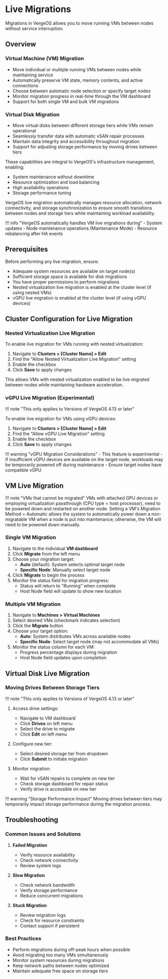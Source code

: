 # Live Migrations

Migrations in VergeOS allows you to move running VMs between nodes without service interruption. 

## Overview

### Virtual Machine (VM) Migration

- Move individual or multiple running VMs between nodes while maintaining service
- Automatically preserve VM state, memory contents, and active connections  
- Choose between automatic node selection or specify target nodes
- Monitor migration progress in real-time through the VM dashboard
- Support for both single VM and bulk VM migrations

### Virtual Disk Migration

- Move virtual disks between different storage tiers while VMs remain operational
- Seamlessly transfer data with automatic vSAN repair processes
- Maintain data integrity and accessibility throughout migration
- Support for adjusting storage performance by moving drives between tiers

These capabilities are integral to VergeOS's infrastructure management, enabling:

- System maintenance without downtime
- Resource optimization and load balancing
- High availability operations
- Storage performance tuning

VergeOS live migration automatically manages resource allocation, network connectivity, and storage synchronization to ensure smooth transitions between nodes and storage tiers while maintaining workload availability.

!!! info "VergeOS automatically handles VM live migrations during"
    - System updates
    - Node maintenance operations (Maintenance Mode)
    - Resource rebalancing after HA events

## Prerequisites

Before performing any live migration, ensure:

- Adequate system resources are available on target node(s)
- Sufficient storage space is available for disk migrations
- You have proper permissions to perform migrations
- Nested virtualization live migration is enabled at the cluster level (if using nested VMs)
- vGPU live migration is enabled at the cluster level (if using vGPU devices)

## Cluster Configuration for Live Migration

### Nested Virtualization Live Migration

To enable live migration for VMs running with nested virtualization:

1. Navigate to **Clusters > [Cluster Name] > Edit**
2. Find the "Allow Nested Virtualization Live Migration" setting
3. Enable the checkbox
4. Click **Save** to apply changes

This allows VMs with nested virtualization enabled to be live migrated between nodes while maintaining hardware acceleration.

### vGPU Live Migration (Experimental)

!!! note "This only applies to Versions of VergeOS 4.13 or later"

To enable live migration for VMs using vGPU devices:

1. Navigate to **Clusters > [Cluster Name] > Edit**
2. Find the "Allow vGPU Live Migration" setting
3. Enable the checkbox
4. Click **Save** to apply changes

!!! warning "vGPU Migration Considerations"
    - This feature is experimental
    - If insufficient vGPU devices are available on the target node, workloads may be temporarily powered off during maintenance
    - Ensure target nodes have compatible vGPU

## VM Live Migration

!!! note "VMs that cannot be migrated"
    VMs with attached GPU devices or employing virtualization passthrough (CPU type = host processor), need to be powered down and restarted on another node. Setting a VM's Migration Method = Automatic allows the system to automatically power down a non-migratable VM when a node is put into maintenance; otherwise, the VM will need to be powered down manually.

### Single VM Migration

1. Navigate to the individual **VM dashboard**
2. Click **Migrate** from the left menu
3. Choose your migration target:
    - **Auto** (default): System selects optimal target node
    - **Specific Node**: Manually select target node
4. Click **Migrate** to begin the process
5. Monitor the status field for migration progress:
    - Status will return to "Running" when complete
    - Host Node field will update to show new location

### Multiple VM Migration

1. Navigate to **Machines > Virtual Machines**
2. Select desired VMs (checkmark indicates selection)
3. Click the **Migrate** button
4. Choose your target option:
    - **Auto**: System distributes VMs across available nodes
    - **Specific Node**: Select target node (may not accommodate all VMs)
5. Monitor the status column for each VM:
    - Progress percentage displays during migration
    - Host Node field updates upon completion

## Virtual Disk Live Migration

### Moving Drives Between Storage Tiers

!!! note "This only applies to Versions of VergeOS 4.13 or later"

1. Access drive settings:
    - Navigate to VM dashboard
    - Click **Drives** on left menu
    - Select the drive to migrate
    - Click **Edit** on left menu

2. Configure new tier:
    - Select desired storage tier from dropdown
    - Click **Submit** to initiate migration

3. Monitor migration:
    - Wait for vSAN repairs to complete on new tier
    - Check storage dashboard for repair status
    - Verify drive is accessible on new tier

!!! warning "Storage Performance Impact"
    Moving drives between tiers may temporarily impact storage performance during the migration process.

## Troubleshooting

### Common Issues and Solutions

1. **Failed Migration**
    - Verify resource availability
    - Check network connectivity
    - Review system logs

2. **Slow Migration**
    - Check network bandwidth
    - Verify storage performance
    - Reduce concurrent migrations

3. **Stuck Migration**
    - Review migration logs
    - Check for resource constraints
    - Contact support if persistent

### Best Practices

- Perform migrations during off-peak hours when possible
- Avoid migrating too many VMs simultaneously
- Monitor system resources during migrations
- Keep network paths between nodes optimized
- Maintain adequate free space on storage tiers
